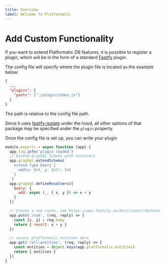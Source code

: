 ```yaml
---
title: Overview
label: Welcome to Platformatic
---
```



# Add Custom Functionality

If you want to extend Platformatic DB features, it is possible to register a plugin, which will be in the form of a standard [Fastify](https://fastify.io) plugin.

The config file will specify where the plugin file is located as the example below:

```json
{
  ...
  "plugins": {
    "paths": ["./plugin/index.js"]
  }
}
```
The path is relative to the config file path.

Since it uses [fastify-isolate](https://github.com/mcollina/fastify-isolate) under the hood, all other options of that package may be specified under the `plugin` property.

Once the config file is set up, you can write your plugin

```js
module.exports = async function (app) {
  app.log.info('plugin loaded')
  // Extend GraphQL Schema with resolvers
  app.graphql.extendSchema(`
    extend type Query {
      add(x: Int, y: Int): Int
    }
  `)
  app.graphql.defineResolvers({
    Query: {
      add: async (_, { x, y }) => x + y
    }
  })

  // Create a new route, see https://www.fastify.io/docs/latest/Reference/Routes/ for more info
  app.post('/sum', (req, reply) => {
    const {x, y} = req.body
    return { result: x + y }
  })

  // access platformatic entities data
  app.get('/all-entities', (req, reply) => {
    const entities = Object.keys(app.platformatic.entities)
    return { entities }
  })
}

```
